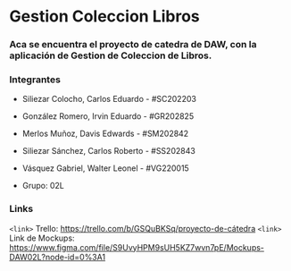 
# Gestion Coleccion Libros

### Aca se encuentra el proyecto de catedra de DAW, con la aplicación de Gestion de Coleccion de Libros. 



### Integrantes

- Siliezar Colocho, Carlos Eduardo - #SC202203
- González Romero, Irvin Eduardo - #GR202825
- Merlos Muñoz, Davis Edwards - #SM202842
- Siliezar Sánchez, Carlos Roberto - #SS202843
- Vásquez Gabriel, Walter Leonel - #VG220015

- Grupo: 02L


### Links
`<link>` Trello: https://trello.com/b/GSQuBKSq/proyecto-de-cátedra
`<link>` Link de Mockups: https://www.figma.com/file/S9UvyHPM9sUH5KZ7wvn7pE/Mockups-DAW02L?node-id=0%3A1



